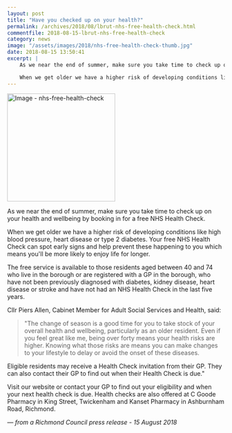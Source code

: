 ```yaml
---
layout: post
title: "Have you checked up on your health?"
permalink: /archives/2018/08/lbrut-nhs-free-health-check.html
commentfile: 2018-08-15-lbrut-nhs-free-health-check
category: news
image: "/assets/images/2018/nhs-free-health-check-thumb.jpg"
date: 2018-08-15 13:50:41
excerpt: |
    As we near the end of summer, make sure you take time to check up on your health and wellbeing by booking in for a free NHS Health Check.

    When we get older we have a higher risk of developing conditions like high blood pressure, heart disease or type 2 diabetes. Your free NHS Health Check can spot early signs and help prevent these happening to you which means you'll be more likely to enjoy life for longer.
---
```

<a href="/assets/images/2018/nhs-free-health-check.jpg" title="Click for a larger image"><img src="/assets/images/2018/nhs-free-health-check-thumb.jpg" width="250" alt="Image - nhs-free-health-check"  class="photo right"/></a>

As we near the end of summer, make sure you take time to check up on your health and wellbeing by booking in for a free NHS Health Check.

When we get older we have a higher risk of developing conditions like high blood pressure, heart disease or type 2 diabetes. Your free NHS Health Check can spot early signs and help prevent these happening to you which means you'll be more likely to enjoy life for longer.

The free service is available to those residents aged between 40 and 74 who live in the borough or are registered with a GP in the borough, who have not been previously diagnosed with diabetes, kidney disease, heart disease or stroke and have not had an NHS Health Check in the last five years.

Cllr Piers Allen, Cabinet Member for Adult Social Services and Health, said:

> "The change of season is a good time for you to take stock of your overall health and wellbeing, particularly as an older resident. Even if you feel great like me, being over forty means your health risks are higher. Knowing what those risks are means you can make changes to your lifestyle to delay or avoid the onset of these diseases.


Eligible residents may receive a Health Check invitation from their GP. They can also contact their GP to find out when their Health Check is due."

Visit our website or contact your GP to find out your eligibility and when your next health check is due. Health checks are also offered at C Goode Pharmacy in King Street, Twickenham and Kanset Pharmacy in Ashburnham Road, Richmond.

<cite>&mdash; from a Richmond Council press release - 15 August 2018</cite>
